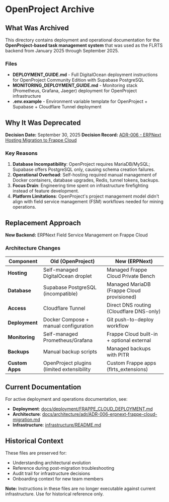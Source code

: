 # OpenProject Archive

## What Was Archived

This directory contains deployment and operational documentation for the
**OpenProject-based task management system** that was used as the FLRTS backend
from January 2025 through September 2025.

### Files

- **DEPLOYMENT_GUIDE.md** - Full DigitalOcean deployment instructions for
  OpenProject Community Edition with Supabase PostgreSQL
- **MONITORING_DEPLOYMENT_GUIDE.md** - Monitoring stack (Prometheus, Grafana,
  Jaeger) deployment for OpenProject infrastructure
- **.env.example** - Environment variable template for OpenProject + Supabase +
  Cloudflare Tunnel deployment

## Why It Was Deprecated

**Decision Date:** September 30, 2025 **Decision Record:**
[ADR-006 - ERPNext Hosting Migration to Frappe Cloud](../../architecture/adr/ADR-006-erpnext-frappe-cloud-migration.md)

### Key Reasons

1. **Database Incompatibility**: OpenProject requires MariaDB/MySQL; Supabase
   offers PostgreSQL only, causing schema creation failures.
2. **Operational Overhead**: Self-hosting required manual management of Docker
   containers, database upgrades, Redis, tunnel tokens, backups.
3. **Focus Drain**: Engineering time spent on infrastructure firefighting
   instead of feature development.
4. **Platform Limitations**: OpenProject's project management model didn't align
   with field service management (FSM) workflows needed for mining operations.

## Replacement Approach

**New Backend:** ERPNext Field Service Management on Frappe Cloud

### Architecture Changes

| Component       | Old (OpenProject)                          | New (ERPNext)                              |
| --------------- | ------------------------------------------ | ------------------------------------------ |
| **Hosting**     | Self-managed DigitalOcean droplet          | Managed Frappe Cloud Private Bench         |
| **Database**    | Supabase PostgreSQL (incompatible)         | Managed MariaDB (Frappe Cloud provisioned) |
| **Access**      | Cloudflare Tunnel                          | Direct DNS routing (Cloudflare DNS-only)   |
| **Deployment**  | Docker Compose + manual configuration      | Git push-to-deploy workflow                |
| **Monitoring**  | Self-managed Prometheus/Grafana            | Frappe Cloud built-in + optional external  |
| **Backups**     | Manual backup scripts                      | Managed backups with PITR                  |
| **Custom Apps** | OpenProject plugins (limited extensibility | Custom Frappe apps (flrts_extensions)      |

## Current Documentation

For active deployment and operations documentation, see:

- **Deployment**:
  [docs/deployment/FRAPPE_CLOUD_DEPLOYMENT.md](../../deployment/FRAPPE_CLOUD_DEPLOYMENT.md)
- **Architecture**:
  [docs/architecture/adr/ADR-006-erpnext-frappe-cloud-migration.md](../../architecture/adr/ADR-006-erpnext-frappe-cloud-migration.md)
- **Infrastructure**:
  [infrastructure/README.md](../../../infrastructure/README.md)

## Historical Context

These files are preserved for:

- Understanding architectural evolution
- Reference during post-migration troubleshooting
- Audit trail for infrastructure decisions
- Onboarding context for new team members

**Note:** Instructions in these files are no longer executable against current
infrastructure. Use for historical reference only.
